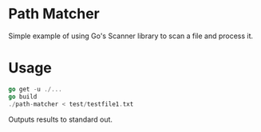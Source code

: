 # Path Matcher

Simple example of using Go's Scanner library to scan a file and process it. 

# Usage

```go
go get -u ./...
go build
./path-matcher < test/testfile1.txt
```

Outputs results to standard out.
